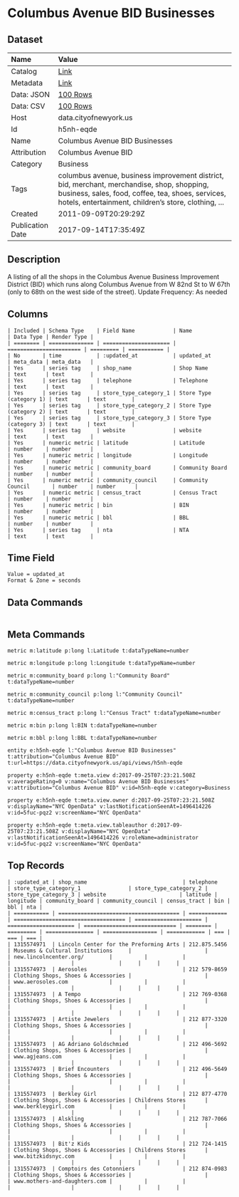 # Columbus Avenue BID Businesses

## Dataset

| Name | Value |
| :--- | :---- |
| Catalog | [Link](https://catalog.data.gov/dataset/columbus-avenue-bid-businesses-4c7fd) |
| Metadata | [Link](https://data.cityofnewyork.us/api/views/h5nh-eqde) |
| Data: JSON | [100 Rows](https://data.cityofnewyork.us/api/views/h5nh-eqde/rows.json?max_rows=100) |
| Data: CSV | [100 Rows](https://data.cityofnewyork.us/api/views/h5nh-eqde/rows.csv?max_rows=100) |
| Host | data.cityofnewyork.us |
| Id | h5nh-eqde |
| Name | Columbus Avenue BID Businesses |
| Attribution | Columbus Avenue BID |
| Category | Business |
| Tags | columbus avenue, business improvement district, bid, merchant, merchandise, shop, shopping, business, sales, food, coffee, tea, shoes, services, hotels, entertainment, children’s store, clothing, ... |
| Created | 2011-09-09T20:29:29Z |
| Publication Date | 2017-09-14T17:35:49Z |

## Description

A listing of all the shops in the Columbus Avenue Business Improvement District (BID) which runs along Columbus Avenue from  W 82nd St to W 67th (only to 68th on the west side of the street).
Update Frequency: As needed

## Columns

```ls
| Included | Schema Type    | Field Name            | Name                    | Data Type | Render Type |
| ======== | ============== | ===================== | ======================= | ========= | =========== |
| No       | time           | :updated_at           | updated_at              | meta_data | meta_data   |
| Yes      | series tag     | shop_name             | Shop Name               | text      | text        |
| Yes      | series tag     | telephone             | Telephone               | text      | text        |
| Yes      | series tag     | store_type_category_1 | Store Type (category 1) | text      | text        |
| Yes      | series tag     | store_type_category_2 | Store Type (category 2) | text      | text        |
| Yes      | series tag     | store_type_category_3 | Store Type (category 3) | text      | text        |
| Yes      | series tag     | website               | website                 | text      | text        |
| Yes      | numeric metric | latitude              | Latitude                | number    | number      |
| Yes      | numeric metric | longitude             | Longitude               | number    | number      |
| Yes      | numeric metric | community_board       | Community Board         | number    | number      |
| Yes      | numeric metric | community_council     | Community Council       | number    | number      |
| Yes      | numeric metric | census_tract          | Census Tract            | number    | number      |
| Yes      | numeric metric | bin                   | BIN                     | number    | number      |
| Yes      | numeric metric | bbl                   | BBL                     | number    | number      |
| Yes      | series tag     | nta                   | NTA                     | text      | text        |
```

## Time Field

```ls
Value = updated_at
Format & Zone = seconds
```

## Data Commands

```ls
```

## Meta Commands

```ls
metric m:latitude p:long l:Latitude t:dataTypeName=number

metric m:longitude p:long l:Longitude t:dataTypeName=number

metric m:community_board p:long l:"Community Board" t:dataTypeName=number

metric m:community_council p:long l:"Community Council" t:dataTypeName=number

metric m:census_tract p:long l:"Census Tract" t:dataTypeName=number

metric m:bin p:long l:BIN t:dataTypeName=number

metric m:bbl p:long l:BBL t:dataTypeName=number

entity e:h5nh-eqde l:"Columbus Avenue BID Businesses" t:attribution="Columbus Avenue BID" t:url=https://data.cityofnewyork.us/api/views/h5nh-eqde

property e:h5nh-eqde t:meta.view d:2017-09-25T07:23:21.508Z v:averageRating=0 v:name="Columbus Avenue BID Businesses" v:attribution="Columbus Avenue BID" v:id=h5nh-eqde v:category=Business

property e:h5nh-eqde t:meta.view.owner d:2017-09-25T07:23:21.508Z v:displayName="NYC OpenData" v:lastNotificationSeenAt=1496414226 v:id=5fuc-pqz2 v:screenName="NYC OpenData"

property e:h5nh-eqde t:meta.view.tableauthor d:2017-09-25T07:23:21.508Z v:displayName="NYC OpenData" v:lastNotificationSeenAt=1496414226 v:roleName=administrator v:id=5fuc-pqz2 v:screenName="NYC OpenData"
```

## Top Records

```ls
| :updated_at | shop_name                              | telephone    | store_type_category_1               | store_type_category_2 | store_type_category_3 | website                       | latitude | longitude | community_board | community_council | census_tract | bin | bbl | nta | 
| =========== | ====================================== | ============ | =================================== | ===================== | ===================== | ============================= | ======== | ========= | =============== | ================= | ============ | === | === | === | 
| 1315574971  | Lincoln Center for the Preforming Arts | 212.875.5456 | Museums & Cultural Institutions     |                       |                       | new.lincolncenter.org/        |          |           |                 |                   |              |     |     |     | 
| 1315574973  | Aerosoles                              | 212 579-8659 | Clothing Shops, Shoes & Accessories |                       |                       | www.aerosoles.com             |          |           |                 |                   |              |     |     |     | 
| 1315574973  | A Tempo                                | 212 769-0368 | Clothing Shops, Shoes & Accessories |                       |                       |                               |          |           |                 |                   |              |     |     |     | 
| 1315574973  | Artiste Jewelers                       | 212 877-3320 | Clothing Shops, Shoes & Accessories |                       |                       |                               |          |           |                 |                   |              |     |     |     | 
| 1315574973  | AG Adriano Goldschmied                 | 212 496-5692 | Clothing Shops, Shoes & Accessories |                       |                       | www.agjeans.com               |          |           |                 |                   |              |     |     |     | 
| 1315574973  | Brief Encounters                       | 212 496-5649 | Clothing Shops, Shoes & Accessories |                       |                       |                               |          |           |                 |                   |              |     |     |     | 
| 1315574973  | Berkley Girl                           | 212 877-4770 | Clothing Shops, Shoes & Accessories | Childrens Stores      |                       | www.berkleygirl.com           |          |           |                 |                   |              |     |     |     | 
| 1315574973  | Alskling                               | 212 787-7066 | Clothing Shops, Shoes & Accessories |                       |                       |                               |          |           |                 |                   |              |     |     |     | 
| 1315574973  | Bit'z Kids                             | 212 724-1415 | Clothing Shops, Shoes & Accessories | Childrens Stores      |                       | www.bitzkidsnyc.com           |          |           |                 |                   |              |     |     |     | 
| 1315574973  | Comptoirs des Cotonniers               | 212 874-0983 | Clothing Shops, Shoes & Accessories |                       |                       | www.mothers-and-daughters.com |          |           |                 |                   |              |     |     |     | 
```